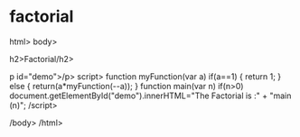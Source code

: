 # factorial
html>
body>

h2>Factorial/h2>

p id="demo">/p>
script>
function myFunction(var a)
if(a==1)
{
	return 1;
}
else
{
	return(a*myFunction(--a));
}
function main(var n)
if(n>0)
document.getElementById("demo").innerHTML="The Factorial is :" + "main (n)";
/script>

/body>
/html>

